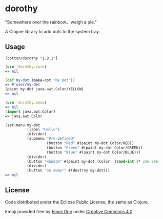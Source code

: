 # dorothy

"Somewhere over the rainbow... weigh a pie."

A Clojure library to add dots to the system tray.

## Usage

```[cotton/dorothy "1.0.1"]```

```clojure
(use 'dorothy.core) 
=> nil

(def my-dot (make-dot "My Dot"))
=> #'user/my-dot
(paint my-dot java.awt.Color/YELLOW)
=> nil

(use 'dorothy.menu) 
=> nil
(import java.awt.Color)
=> java.awt.Color

(set-menu my-dot
          (label "Hello")
          (divider)
          (submenu "Pre-defined"
                   (button "Red" #(paint my-dot Color/RED))
                   (button "Green" #(paint my-dot Color/GREEN))
                   (button "Blue" #(paint my-dot Color/BLUE)))
          (divider)
          (button "Random" #(paint my-dot (Color. (rand-int (* 256 256 256)))))
          (divider)
          (button "Go away!" #(destroy my-dot)))
=> nil
```

## License

Code distributed under the Eclipse Public License, the same as Clojure.

Emoji provided free by [Emoji One](http://emojione.com/) under [Creative Commons 4.0](https://creativecommons.org/licenses/by/4.0/legalcode).
